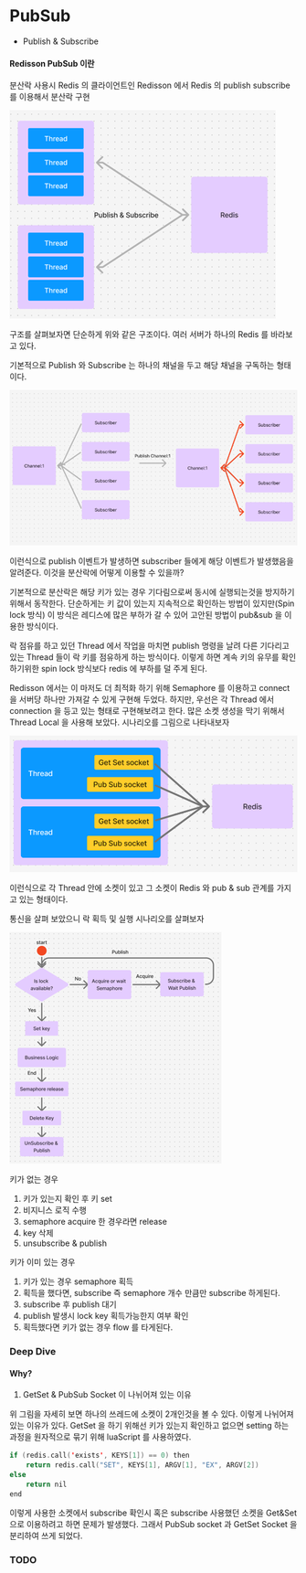 # PubSub

- Publish & Subscribe

#### Redisson PubSub 이란

분산락 사용시 Redis 의 클라이언트인 Redisson 에서 Redis 의 publish subscribe 를 이용해서 분산락 구현

![img.png](img.png)

구조를 살펴보자면 단순하게 위와 같은 구조이다. 여러 서버가 하나의 Redis 를 바라보고 있다.

기본적으로 Publish 와 Subscribe 는 하나의 채널을 두고 해당 채널을 구독하는 형태이다.

![img_1.png](img_1.png)

이런식으로 publish 이벤트가 발생하면 subscriber 들에게 해당 이벤트가 발생했음을 알려준다.
이것을 분산락에 어떻게 이용할 수 있을까?

기본적으로 분산락은 해당 키가 있는 경우 기다림으로써 동시에 실행되는것을 방지하기 위해서 동작한다. 단순하게는 키 값이 있는지 지속적으로 확인하는
방법이 있지만(Spin lock 방식) 이 방식은 레디스에 많은 부하가 갈 수 있어 고안된 방법이 pub&sub 을 이용한 방식이다.

락 점유를 하고 있던 Thread 에서 작업을 마치면 publish 명령을 날려 다른 기다리고 있는 Thread 들이 락 키를 점유하게 하는 방식이다.
이렇게 하면 계속 키의 유무를 확인하기위한 spin lock 방식보다 redis 에 부하를 덜 주게 된다.

Redisson 에서는 이 마저도 더 최적화 하기 위해 Semaphore 를 이용하고 connect 을 서버당 하나만 가져갈 수 있게 구현해 두었다.
하지만, 우선은 각 Thread 에서 connection 을 등고 있는 형태로 구현해보려고 한다.
많은 소켓 생성을 막기 위해서 Thread Local 을 사용해 보았다. 시나리오를 그림으로 나타내보자

![img_4.png](img_4.png)

이런식으로 각 Thread 안에 소켓이 있고 그 소켓이 Redis 와 pub & sub 관계를 가지고 있는 형태이다.

통신을 살펴 보았으니 락 획득 및 실행 시나리오를 살펴보자

![img_3.png](img_3.png)

키가 없는 경우
1) 키가 있는지 확인 후 키 set
2) 비지니스 로직 수행
3) semaphore acquire 한 경우라면 release
4) key 삭제
5) unsubscribe & publish

키가 이미 있는 경우
1) 키가 있는 경우 semaphore 획득
2) 획득을 했다면, subscribe 즉 semaphore 개수 만큼만 subscribe 하게된다.
3) subscribe 후 publish 대기
4) publish 발생시 lock key 획득가능한지 여부 확인
5) 획득했다면 키가 없는 경우 flow 를 타게된다.

### Deep Dive

#### Why?

1. GetSet & PubSub Socket 이 나뉘어져 있는 이유

위 그림을 자세히 보면 하나의 쓰레드에 소켓이 2개인것을 볼 수 있다. 이렇게 나뉘어져 있는 이유가 있다.
GetSet 을 하기 위해선 키가 있는지 확인하고 없으면 setting 하는 과정을 원자적으로 묶기 위해 luaScript 를 사용하였다.

```kotlin
if (redis.call('exists', KEYS[1]) == 0) then
    return redis.call("SET", KEYS[1], ARGV[1], "EX", ARGV[2])
else
    return nil
end
```

이렇게 사용한 소켓에서 subscribe 확인시 혹은 subscribe 사용했던 소켓을 Get&Set 으로 이용하려고 하면 문제가 발생했다.
그래서 PubSub socket 과 GetSet Socket 을 분리하여 쓰게 되었다.

### TODO



